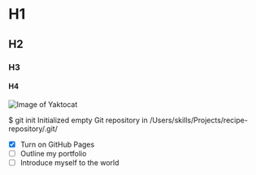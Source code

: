# H1
## H2
### H3
#### H4


![Image of Yaktocat](https://octodex.github.com/images/yaktocat.png)


$ git init
Initialized empty Git repository in /Users/skills/Projects/recipe-repository/.git/


- [X] Turn on GitHub Pages
- [ ] Outline my portfolio
- [ ] Introduce myself to the world
